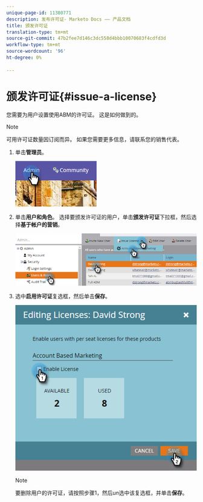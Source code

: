 ```yaml
---
unique-page-id: 11380771
description: 发布许可证- Marketo Docs —— 产品文档
title: 颁发许可证
translation-type: tm+mt
source-git-commit: 47b2fee7d146c3dc558d4bbb10070683f4cdfd3d
workflow-type: tm+mt
source-wordcount: '96'
ht-degree: 0%

---
```



# 颁发许可证{#issue-a-license}

您需要为用户设置使用ABM的许可证。 这是如何做到的。

>[!NOTE]
>
>可用许可证数量因订阅而异。 如果您需要更多信息，请联系您的销售代表。

1. 单击&#x200B;**管理员**。

   ![](assets/one.png)

1. 单击&#x200B;**用户和角色**。 选择要颁发许可证的用户，单击&#x200B;**颁发许可证**&#x200B;下拉框，然后选择&#x200B;**基于帐户的营销**。

   ![](assets/two.png)

1. 选中&#x200B;**启用许可证**&#x200B;复选框，然后单击&#x200B;**保存**。

   ![](assets/three.png)

   >[!NOTE]
   >
   >要删除用户的许可证，请按照步骤1，然后&#x200B;*un*&#x200B;选中该复选框，并单击&#x200B;**保存**。

